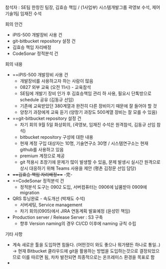 참석자 : SE팀 한창진 팀장, 김효승 책임 / (1사업부) 시스템개발그룹 곽영보 수석, 제어기술1팀 임재진 수석

회의 안건
- iPIS-500 개발장비 사용 건
- git-bitbucket repository 설정 건
- 김효승 책임 자리배정
- CodeSonar 정적분석 건

회의 내용
- ==iPIS-500 개발장비 사용 건
	- 개발장비를 사용하고자 하는 사람이 많음
	- 0827 외부 교육 (오전 11시) - 교육참석
	- SE팀에 개발기 장비 인가 후 김효승책임 관리 하 사용, 필요시 단톡방으로 schedule 공유 (김동규 선임)
	- 기존에 교육받았던 380계열과 완전히 다른 장비이기 때문에 잘 들어야 할 것
	- 양창기 과장에게 교육 듣기 (양창기 과장도 500계열 장비는 잘 모를 수 있음)
- ==git-bitbucket repository 설정 건
	- 차기 회의 9월 5일 화상회의, (곽영보, 임재진 수석은 원격참석, 김동규 선임 참석)
	- bitbucket repository 구성에 대한 내용
	- 현재 계정 구입 대상자는 10명, 기술연구소 30명 / 시스템연구소는 현재 github를 사용하고 있음
	- premium 계정으로 제공
	- git 적용시 초창기에 문제가 많이 발생할 수 있음, 문제 발생시 실시간 원격으로 상시 대응하기 위해 Teams 사용을 제안 (평촌 김정문 선임 담당)
- ~~==김효승 책임 자리배정==~~ -完-
- ==CodeSonar 정적분석 건
	- 정적분석 도구는 0902 도입, 서버컴퓨터는 0906에 납품받아 0909에 migration
- QRS 튜닝완료 - 속도개선 (박재도 수석)
	- 서버세팅, Service management
	- 차기 회의(0905)에서 JIRA 연동계획 발표예정 (윤성민 책임)
- Production server / Release Server : S3 구축
	- 향후 Version naming의 경우 CI/CD 이후에 naming 규칙 수립

기타 사항
- 계속 새로운 툴을 도입하면 힘들다. (어떤것이 와도 좋으나 뭐가됐든 하나로 통일..)
  → 현재 Bitbucket 클라우드에 git을 활용하는 방법을 도입하는것으로 결정되었으므로 이를 따르면 됨, 차차 발전되면 최종적으로는 온프레미스 환경을 목표로 함
- 